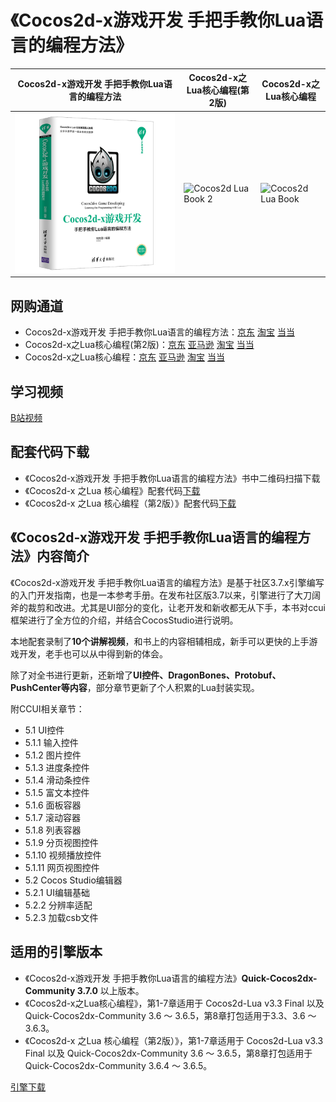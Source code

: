 #  《Cocos2d-x游戏开发 手把手教你Lua语言的编程方法》

| Cocos2d-x游戏开发 手把手教你Lua语言的编程方法 | Cocos2d-x之Lua核心编程(第2版) | Cocos2d-x之Lua核心编程 |
| --- | --- | --- |
| ![Cocos2d-x Game Developing](./book3.jpg) | ![Cocos2d Lua Book 2](./book2.jpg) | ![Cocos2d Lua Book](./book.jpg) |

## 网购通道

* Cocos2d-x游戏开发 手把手教你Lua语言的编程方法：[京东](https://item.jd.com/12612857.html) [淘宝](https://s.taobao.com/search?q=手把手教你Lua语言的编程方法) [当当](http://product.dangdang.com/28501052.html) 
* Cocos2d-x之Lua核心编程(第2版)：[京东](https://item.jd.com/12223508.html) [亚马逊](https://www.amazon.cn/dp/B073LWNDP6/) [淘宝](https://s.taobao.com/search?q=Cocos2d-x+之+Lua+核心编程+第2版) [当当](http://product.dangdang.com/25112631.html)
* Cocos2d-x之Lua核心编程：[京东](http://item.jd.com/11792827.html) [亚马逊](https://www.amazon.cn/gp/product/B01777XLV8) [淘宝](https://s.taobao.com/search?q=Cocos2d-x+%E4%B9%8B+lua+%E6%A0%B8%E5%BF%83%E7%BC%96%E7%A8%8B) [当当](http://product.dangdang.com/23800863.html)

## 学习视频

[B站视频](https://space.bilibili.com/371659280)

## 配套代码下载

* 《Cocos2d-x游戏开发 手把手教你Lua语言的编程方法》书中二维码扫描下载
* 《Cocos2d-x 之Lua 核心编程》配套代码[下载](https://pan.baidu.com/s/1bnfVURt)
* 《Cocos2d-x 之Lua 核心编程（第2版）》配套代码[下载](https://pan.baidu.com/s/1slwMuZV)

## 《Cocos2d-x游戏开发 手把手教你Lua语言的编程方法》内容简介

《Cocos2d-x游戏开发 手把手教你Lua语言的编程方法》是基于社区3.7.x引擎编写的入门开发指南，也是一本参考手册。在发布社区版3.7以来，引擎进行了大刀阔斧的裁剪和改进。尤其是UI部分的变化，让老开发和新收都无从下手，本书对ccui框架进行了全方位的介绍，并结合CocosStudio进行说明。

本地配套录制了**10个讲解视频**，和书上的内容相辅相成，新手可以更快的上手游戏开发，老手也可以从中得到新的体会。

除了对全书进行更新，还新增了**UI控件、DragonBones、Protobuf、PushCenter等内容**，部分章节更新了个人积累的Lua封装实现。

附CCUI相关章节：

* 5.1 UI控件
* 5.1.1 输入控件
* 5.1.2 图片控件
* 5.1.3 进度条控件
* 5.1.4 滑动条控件
* 5.1.5 富文本控件
* 5.1.6 面板容器
* 5.1.7 滚动容器
* 5.1.8 列表容器
* 5.1.9 分页视图控件
* 5.1.10 视频播放控件
* 5.1.11 网页视图控件
* 5.2 Cocos Studio编辑器
* 5.2.1 UI编辑基础
* 5.2.2 分辨率适配
* 5.2.3 加载csb文件

## 适用的引擎版本

* 《Cocos2d-x游戏开发 手把手教你Lua语言的编程方法》**Quick-Cocos2dx-Community 3.7.0** 以上版本。
* 《Cocos2d-x之Lua核心编程》，第1-7章适用于 Cocos2d-Lua v3.3 Final 以及 Quick-Cocos2dx-Community 3.6 ～ 3.6.5，第8章打包适用于3.3、3.6 ～ 3.6.3。
* 《Cocos2d-x 之Lua 核心编程（第2版）》，第1-7章适用于 Cocos2d-Lua v3.3 Final 以及 Quick-Cocos2dx-Community 3.6 ～ 3.6.5，第8章打包适用于 Quick-Cocos2dx-Community 3.6.4 ～ 3.6.5。

[引擎下载](../download/index.md)
